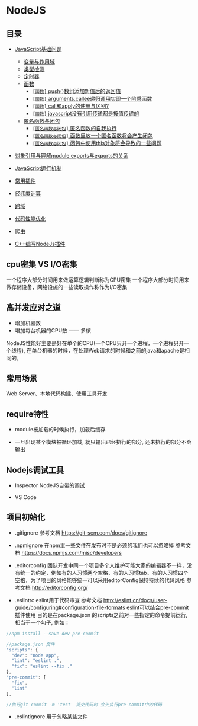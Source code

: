# NodeJS

## 目录

* [JavaScript基础问题](https://github.com/Q-Angelo/Summarize/blob/master/nodejs/base.md)
  - [变量与作用域](#变量与作用域)
  - [类型检测](#类型检测)
  - [定时器](#定时器)
  - [函数](#函数)
      - [`[函数]` push()数组添加新值后的返回值](#push()数组添加新值后的返回值)
      - [`[函数]` arguments.callee递归调用实现一个阶乘函数](#arguments.callee递归调用实现一个阶乘函数)
      - [`[函数]` call和apply的使用与区别?](#call和apply的使用与区别?)
      - [`[函数]` javascript没有引用传递都是按值传递的](#javascript没有引用传递都是按值传递的)
  - [匿名函数与闭包](#匿名函数与闭包)
      - [`[匿名函数与闭包]` 匿名函数的自我执行](#匿名函数的自我执行)
      - [`[匿名函数与闭包]` 函数里放一个匿名函数将会产生闭包](#函数里放一个匿名函数将会产生闭包)
      - [`[匿名函数与闭包]` 闭包中使用this对象将会导致的一些问题](#闭包中使用this对象将会导致的一些问题)

* [对象引用与理解module.exports与exports的关系](https://github.com/Q-Angelo/Summarize/blob/master/nodejs/object_reference.md)

* [JavaScript运行机制](https://github.com/Q-Angelo/Summarize/blob/master/nodejs/operational_mechanism.md)

* [常用插件](https://github.com/Q-Angelo/Summarize/blob/master/nodejs/plugins.md)

* [经纬度计算](https://github.com/Q-Angelo/Summarize/blob/master/nodejs/distance.md)

* [跨域](https://github.com/Q-Angelo/Summarize/blob/master/nodejs/cors.md)

* [代码性能优化](https://github.com/Q-Angelo/Summarize/blob/master/nodejs/performance_optimization.md)

* [爬虫](https://github.com/Q-Angelo/Summarize/blob/master/nodejs/creeper.md)

* [C++编写NodeJs插件](https://github.com/Q-Angelo/Summarize/blob/master/nodejs/c_addons.md)

## cpu密集 VS I/O密集

一个程序大部分时间用来做运算逻辑判断称为CPU密集 
一个程序大部分时间用来做存储设备，网络设施的一些读取操作称作为I/O密集

## 高并发应对之道

* 增加机器数
* 增加每台机器的CPU数 —— 多核

NodeJS性能好主要是好在单个的CPU(一个CPU只开一个进程，一个进程只开一个线程), 在单台机器的时候，在处理Web请求的时候和之前的java和apache是相同的,

## 常用场景

Web Server、本地代码构建、使用工具开发

## require特性

* module被加载的时候执行，加载后缓存

* 一旦出现某个模块被循环加载, 就只输出已经执行的部分, 还未执行的部分不会输出

## Nodejs调试工具

* Inspector NodeJS自带的调试

* VS Code

## 项目初始化

* .gitignore
  参考文档 https://git-scm.com/docs/gitignore

* .npmignore
  在npm里一些文件在发布时不是必须的我们也可以忽略掉 参考文档 https://docs.npmjs.com/misc/developers

* .editorconfig
  团队开发中同一个项目多个人维护可能大家的编辑器不一样，没有统一的约定，例如有的人习惯两个空格、有的人习惯tab、有的人习惯四个空格，为了项目的风格能够统一可以采用editorConfig保持持续的代码风格 参考文档 http://editorconfig.org/

* .eslintrc
  eslint用于代码审查 参考文档 http://eslint.cn/docs/user-guide/configuring#configuration-file-formats
  eslint可以结合pre-commit插件使用 目的是在package.json 的scripts之前对一些指定的命令提前运行, 相当于一个勾子, 例如：

```javascript
//npm install --save-dev pre-commit

//package.json 文件
"scripts": {
  "dev": "node app",
  "lint": "eslint .",
  "fix": "eslint --fix ."
},
"pre-commit": [
  "fix",
  "lint"
],

//执行git commit -m 'test' 提交代码时 会先执行pre-commit中的代码
```

* .eslintignore
  用于忽略某些文件